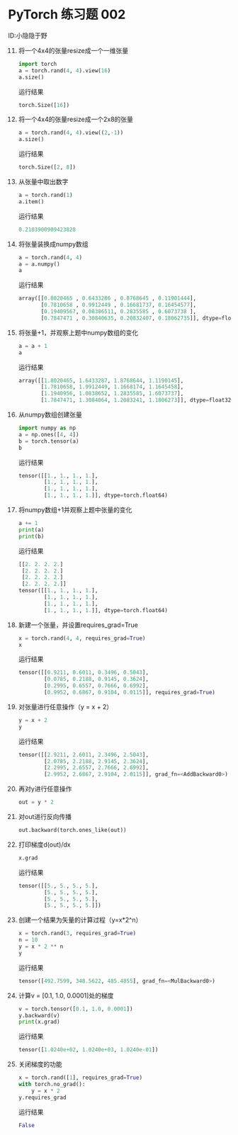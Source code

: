 #  PyTorch 练习题 002

ID:小隐隐于野

11. 将一个4x4的张量resize成一个一维张量
    ```python
    import torch
    a = torch.rand(4, 4).view(16)
    a.size()
    ```
    
    运行结果
    
    ```python
    torch.Size([16])
    ```
    
    
    
12. 将一个4x4的张量resize成一个2x8的张量
    ```python
    a = torch.rand(4, 4).view((2,-1))
    a.size()
    ```
    
    运行结果
    
    ```python
    torch.Size([2, 8])
    ```
    
    
    
13. 从张量中取出数字
    ```python
    a = torch.rand(1)
    a.item()
    ```
    
    运行结果
    
    ```python
    0.2103900909423828
    ```
    
    
    
14. 将张量装换成numpy数组
    ```python
    a = torch.rand(4, 4)
    a = a.numpy()
    a
    ```
    
    运行结果
    
    ```python
    array([[0.8020465 , 0.6433286 , 0.8768645 , 0.11901444],
           [0.7810658 , 0.9912449 , 0.16681737, 0.16454577],
           [0.19409567, 0.08386511, 0.2835585 , 0.6073738 ],
           [0.7847471 , 0.30840635, 0.20832407, 0.18062735]], dtype=float32)
    ```
    
    
    
15. 将张量+1，并观察上题中numpy数组的变化
    ```python
    a = a + 1
    a
    ```
    
    运行结果
    
    ```python
    array([[1.8020465, 1.6433287, 1.8768644, 1.1190145],
           [1.7810658, 1.9912449, 1.1668174, 1.1645458],
           [1.1940956, 1.0838652, 1.2835585, 1.6073737],
           [1.7847471, 1.3084064, 1.2083241, 1.1806273]], dtype=float32)
    ```
    
    
    
16. 从numpy数组创建张量
    ```python
    import numpy as np
    a = np.ones([4, 4])
    b = torch.tensor(a)
    b
    ```
    
    运行结果
    
    ```python
    tensor([[1., 1., 1., 1.],
            [1., 1., 1., 1.],
            [1., 1., 1., 1.],
            [1., 1., 1., 1.]], dtype=torch.float64)
    ```
    
    
    
17. 将numpy数组+1并观察上题中张量的变化
    ```python
    a += 1
    print(a)
    print(b)
    ```
    
    运行结果
    
    ```python
    [[2. 2. 2. 2.]
     [2. 2. 2. 2.]
     [2. 2. 2. 2.]
     [2. 2. 2. 2.]]
    tensor([[1., 1., 1., 1.],
            [1., 1., 1., 1.],
            [1., 1., 1., 1.],
            [1., 1., 1., 1.]], dtype=torch.float64)
    ```
    
    
    
18. 新建一个张量，并设置requires_grad=True
    ```python
    x = torch.rand(4, 4, requires_grad=True)
    x
    ```
    
    运行结果
    
    ```python
    tensor([[0.9211, 0.6011, 0.3496, 0.5043],
            [0.0785, 0.2188, 0.9145, 0.3624],
            [0.2995, 0.6557, 0.7666, 0.6992],
            [0.9952, 0.6867, 0.9104, 0.0115]], requires_grad=True)
    ```
    
    
    
19. 对张量进行任意操作（y = x + 2）
    ```python
    y = x + 2
    y
    ```
    
    运行结果
    
    ```python
    tensor([[2.9211, 2.6011, 2.3496, 2.5043],
            [2.0785, 2.2188, 2.9145, 2.3624],
            [2.2995, 2.6557, 2.7666, 2.6992],
            [2.9952, 2.6867, 2.9104, 2.0115]], grad_fn=<AddBackward0>)
    ```
    
    
    
20. 再对y进行任意操作
    ```python
    out = y * 2
    ```
    
21. 对out进行反向传播
    ```python
    out.backward(torch.ones_like(out))
    ```
    
22. 打印梯度d(out)/dx
    ```python
    x.grad
    ```
    
    运行结果
    
    ```python
    tensor([[5., 5., 5., 5.],
            [5., 5., 5., 5.],
            [5., 5., 5., 5.],
            [5., 5., 5., 5.]])
    ```
    
    
    
23. 创建一个结果为矢量的计算过程（y=x*2^n）
    ```python
    x = torch.rand(3, requires_grad=True)
    n = 10
    y = x * 2 ** n
    y
    ```
    
    运行结果
    
    ```python
    tensor([492.7599, 348.5622, 485.4855], grad_fn=<MulBackward0>)
    ```
    
    
    
24. 计算v = [0.1, 1.0, 0.0001]处的梯度
    ```python
    v = torch.tensor([0.1, 1.0, 0.0001])
    y.backward(v)
    print(x.grad)
    ```
    
    运行结果
    
    ```python
    tensor([1.0240e+02, 1.0240e+03, 1.0240e-01])
    ```
    
    
    
25. 关闭梯度的功能
    ```python
    x = torch.rand([1], requires_grad=True)
    with torch.no_grad():
        y = x * 2
    y.requires_grad
    ```
    
    运行结果
    
    ```python
    False
    ```
    
    

